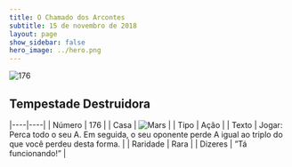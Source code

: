 ```yaml
---
title: O Chamado dos Arcontes
subtitle: 15 de novembro de 2018
layout: page
show_sidebar: false
hero_image: ../hero.png
---
```


![176](https://cdn.keyforgegame.com/media/card_front/pt/341_176_8PCPFPFV9CQC_pt.png)

## Tempestade Destruidora

|----|----|
| Número | 176 |
| Casa | ![Mars](https://archonarcana.com/images/thumb/d/de/Mars.png/22px-Mars.png "Marte") |
| Tipo | Ação |
| Texto | Jogar: Perca todo o seu A. Em seguida, o seu oponente perde A igual ao triplo do que você perdeu desta forma. |
| Raridade | Rara |
| Dizeres | ”Tá funcionando!” |
